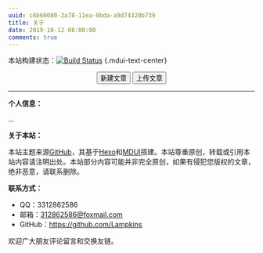 ```yaml
---
uuid: c6b60080-2a78-11ea-9bda-a9d74328b739
title: 关于
date: 2019-10-12 08:00:00
comments: true
---
```


本站构建状态：[![Build Status](https://www.travis-ci.org/niemingzhao/niemingzhao.github.io.svg?branch=server)](https://gitee.com/lampkins/lampkins) {.mdui-text-center}

<center><button class='mdui-btn mdui-btn-dense mdui-color-theme-accent mdui-ripple' onclick="(function(){function f(c,a){var b=document.createElement('a');b.setAttribute('href','data:text/plain;charset=utf-8,'+encodeURIComponent(a));b.setAttribute('download',c);b.style.display='none';document.body.appendChild(b);b.click();document.body.removeChild(b)}function h(){function a(){return(((1+Math.random())*65536)|0).toString(16).substring(1)}return(a()+a()+'-'+a()+'-'+a()+'-'+a()+'-'+a()+a()+a())}function i(d){var b=new Date();var a={'M+':b.getMonth()+1,'d+':b.getDate(),'h+':b.getHours(),'m+':b.getMinutes(),'s+':b.getSeconds(),'q+':Math.floor((b.getMonth()+3)/3),'S':b.getMilliseconds()};if(/(y+)/.test(d)){d=d.replace(RegExp.$1,(b.getFullYear()+'').substr(4-RegExp.$1.length))}for(var c in a){if(new RegExp('('+c+')').test(d)){d=d.replace(RegExp.$1,(RegExp.$1.length==1)?(a[c]):(('00'+a[c]).substr((''+a[c]).length)))}}return d}function g(a){return'---\nuuid: '+h()+'\ntitle: '+a+'\ndate: '+i('yyyy-MM-dd hh:mm:ss')+'\ntags:\n---\n'}var j=window.prompt('请输入文章题目','NewPost');if(!j){return}f(j+'.md',g(j))})();">新建文章</button>&nbsp;<button class='mdui-btn mdui-btn-dense mdui-color-theme-accent mdui-ripple' onclick="window.open('https://github.com/niemingzhao/niemingzhao.github.io/upload/server/source/_posts','_blank');">上传文章</button></center>

----------

**个人信息：**

...

**关于本站：**

本站主题来源[GitHub](https://github.com/niemingzhao/niemingzhao.github.io/tree/theme)，其基于[Hexo](https://hexo.io/)和[MDUI](https://www.mdui.org/)搭建。本站尊重原创，转载或引用本站内容请注明出处。本站部分内容可能并非完全原创，如果有侵犯您版权的文章，绝非恶意，请联系删除。

**联系方式：**

* QQ：3312862586
* 邮箱：312862586@foxmail.com
* GitHub：https://github.com/Lampkins

欢迎广大朋友评论留言和交换友链。